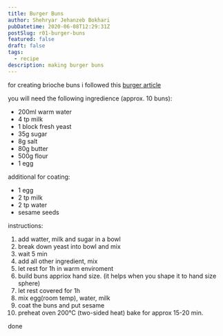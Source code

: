 ```yaml
---
title: Burger Buns
author: Shehryar Jehanzeb Bokhari
pubDatetime: 2020-06-08T12:29:31Z
postSlug: r01-burger-buns
featured: false
draft: false
tags:
  - recipe
description: making burger buns
---
```


for creating brioche buns i followed this [burger article](https://bbqpit.de/die-perfekten-hamburgerbroetchen/)

you will need the following ingredience (approx. 10 buns):

- 200ml warm water
- 4 tp milk
- 1 block fresh yeast
- 35g sugar
- 8g salt
- 80g butter
- 500g flour
- 1 egg

additional for coating:

- 1 egg
- 2 tp milk
- 2 tp water
- sesame seeds

instructions:

1. add watter, milk and sugar in a bowl
2. break down yeast into bowl and mix
3. wait 5 min
4. add all other ingredient, mix
5. let rest for 1h in warm enviroment
6. build buns appriox hand size. (it helps when you shape it to hand size sphere)
7. let rest covered for 1h
8. mix egg(room temp), water, milk
9. coat the buns and put sesame
10. preheat oven 200°C (two-sided heat) bake for approx 15-20 min.

done
